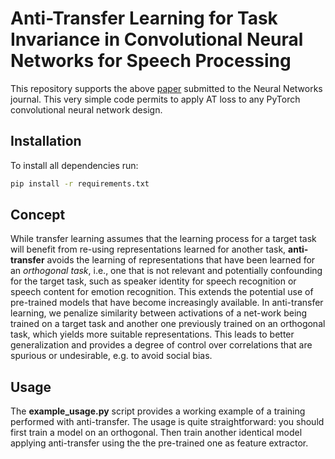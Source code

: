 # Anti-Transfer Learning for Task Invariance in Convolutional Neural Networks for Speech Processing
This repository supports the above [paper](https://arxiv.org/abs/2006.06494) submitted to the Neural Networks journal.
This very simple code permits to apply AT loss to any PyTorch convolutional neural network design.

## Installation
To install all dependencies run:
```bash
pip install -r requirements.txt
```

## Concept
While transfer learning assumes that the learning process for a target task will benefit from re-using representations learned for another task, **anti-transfer**  avoids the learning of representations that have been learned for  an *orthogonal task*,  i.e., one that is not relevant and potentially confounding for the  target task, such as speaker identity for speech recognition or speech content for emotion recognition. This extends the potential use of pre-trained models that have become increasingly available. In anti-transfer learning, we penalize similarity between activations of a net-work being trained on a target task and another one previously trained on an orthogonal task, which yields more suitable representations. This leads to better generalization and provides a degree of control over correlations that are spurious or undesirable, e.g. to avoid social bias.

## Usage
The **example_usage.py** script provides a working example of a training performed with anti-transfer. The usage is quite straightforward: you should first train a model on an orthogonal. Then train another identical model applying anti-transfer using the the pre-trained one as feature extractor.

